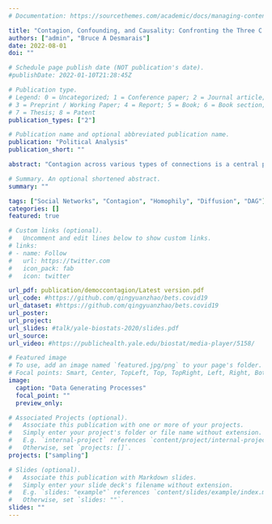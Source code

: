 ```yaml
---
# Documentation: https://sourcethemes.com/academic/docs/managing-content/

title: "Contagion, Confounding, and Causality: Confronting the Three C’s of Observational Political Networks Research"
authors: ["admin", "Bruce A Desmarais"]
date: 2022-08-01
doi: ""

# Schedule page publish date (NOT publication's date).
#publishDate: 2022-01-10T21:28:45Z

# Publication type.
# Legend: 0 = Uncategorized; 1 = Conference paper; 2 = Journal article;
# 3 = Preprint / Working Paper; 4 = Report; 5 = Book; 6 = Book section;
# 7 = Thesis; 8 = Patent
publication_types: ["2"]

# Publication name and optional abbreviated publication name.
publication: "Political Analysis"
publication_short: ""

abstract: "Contagion across various types of connections is a central process in the study of many political phenomena (e.g., democratization, civil conflict, voter turnout). Over the last decade the methodological literature addressing the challenges in causally identifying contagion in networks has exploded. In one of the foundational works in this literature, Shalizi and Thomas (2011) propose a permutation test for contagion in longitudinal network data that is not confounded by selection (e.g., homophily). We illustrate the properties of this test via simulation. We assess its statistical power under various conditions of the data; including the nature of the contagion, the structure of the network through which contagion occurs, and the number of time periods included in the data. We then apply this test to an example domain that is commonly considered in the context of observational research on contagion—the international spread of democracy. We find evidence of the international contagion of democracy. We conclude with a discussion of the practical applicability of the Shalizi & Thomas test to the study of contagion in political networks."

# Summary. An optional shortened abstract.
summary: ""

tags: ["Social Networks", "Contagion", "Homophily", "Diffusion", "DAG"]
categories: []
featured: true

# Custom links (optional).
#   Uncomment and edit lines below to show custom links.
# links:
# - name: Follow
#   url: https://twitter.com
#   icon_pack: fab
#   icon: twitter

url_pdf: publication/democcontagion/Latest version.pdf
url_code: #https://github.com/qingyuanzhao/bets.covid19
url_dataset: #https://github.com/qingyuanzhao/bets.covid19
url_poster:
url_project:
url_slides: #talk/yale-biostats-2020/slides.pdf
url_source:
url_video: #https://publichealth.yale.edu/biostat/media-player/5158/

# Featured image
# To use, add an image named `featured.jpg/png` to your page's folder.
# Focal points: Smart, Center, TopLeft, Top, TopRight, Left, Right, BottomLeft, Bottom, BottomRight.
image:
  caption: "Data Generating Processes"
  focal_point: ""
  preview_only:

# Associated Projects (optional).
#   Associate this publication with one or more of your projects.
#   Simply enter your project's folder or file name without extension.
#   E.g. `internal-project` references `content/project/internal-project/index.md`.
#   Otherwise, set `projects: []`.
projects: ["sampling"]

# Slides (optional).
#   Associate this publication with Markdown slides.
#   Simply enter your slide deck's filename without extension.
#   E.g. `slides: "example"` references `content/slides/example/index.md`.
#   Otherwise, set `slides: ""`.
slides: ""
---
```

